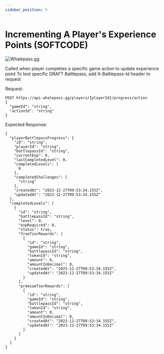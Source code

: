 ```yaml
---
sidebar_position: 5
---
```

# Incrementing A Player's Experience Points (SOFTCODE)

![Whalepass.gg](https://i.imgur.com/zwUqWaS.png)


Called when player completes a specific game action to update experience point
To test specific DRAFT Battlepass, add X-Battlepass-Id header to request

Request:
```http
POST https://api.whalepass.gg/players/{playerId}/progress/action
{
  "gameId": "string",
  "actionId": "string"
}
```

Expected Response:
```http
{
  "playerBattlepassProgress": {
    "id": "string",
    "playerId": "string",
    "battlepassId": "string",
    "currentExp": 0,
    "lastCompletedLevel": 0,
    "completedLevels": [
      0
    ],
    "completedChallenges": [
      "string"
    ],
    "createdAt": "2023-12-27T09:53:34.155Z",
    "updatedAt": "2023-12-27T09:53:34.155Z"
  },
  "completedLevels": [
    {
      "id": "string",
      "battlepassId": "string",
      "level": 0,
      "expRequired": 0,
      "status": true,
      "freeTierRewards": [
        {
          "id": "string",
          "gameId": "string",
          "battlepassId": "string",
          "tokenId": "string",
          "amount": 0,
          "amountInDecimal": 0,
          "createdAt": "2023-12-27T09:53:34.155Z",
          "updatedAt": "2023-12-27T09:53:34.155Z"
        }
      ],
      "premiumTierRewards": [
        {
          "id": "string",
          "gameId": "string",
          "battlepassId": "string",
          "tokenId": "string",
          "amount": 0,
          "amountInDecimal": 0,
          "createdAt": "2023-12-27T09:53:34.155Z",
          "updatedAt": "2023-12-27T09:53:34.155Z"
        }
      ]
    }
  ]
}
```
